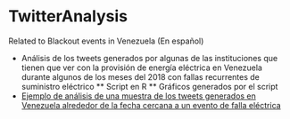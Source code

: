 # TwitterAnalysis
Related to Blackout events in Venezuela
(En español)

* Análisis de los tweets generados por algunas de las instituciones que tienen que ver con la provisión de energía eléctrica en Venezuela durante algunos de los meses del 2018 con fallas recurrentes de suministro eléctrico
** Script en R
** Gráficos generados por el script
* [Ejemplo de análisis de una muestra de los tweets generados en Venezuela alrededor de la fecha cercana a un evento de falla eléctrica](../analisis-episodio.md)



